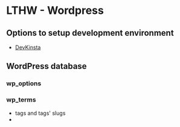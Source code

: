 # LTHW - Wordpress

## Options to setup development environment
- [DevKinsta](https://kinsta.com/devkinsta/)


## WordPress database

### wp_options

### wp_terms
- tags and tags' slugs 
- 
